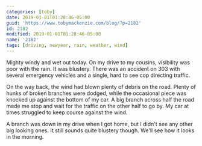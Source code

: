 ```yaml
---
categories: [toby]
date: 2019-01-01T01:28:46-05:00
guid: 'https://www.tobymackenzie.com/blog/?p=2182'
id: 2182
modified: 2019-01-01T01:28:46-05:00
name: '2182'
tags: [driving, newyear, rain, weather, wind]
---
```


Mighty windy and wet out today.<!--more-->  On my drive to my cousins, visibility was poor with the rain.  It was blustery.  There was an accident on 303 with several emergency vehicles and a single, hard to see cop directing traffic.

On the way back, the wind had blown plenty of debris on the road.  Plenty of hunks of broken branches were dodged, while the occasional piece was knocked up against the bottom of my car.  A big branch across half the road made me stop and wait for the traffic on the other half to go by.  My car at times struggled to keep course against the wind.

A branch was down in my drive when I got home, but I didn't see any other big looking ones.  It still sounds quite blustery though.  We'll see how it looks in the morning.
